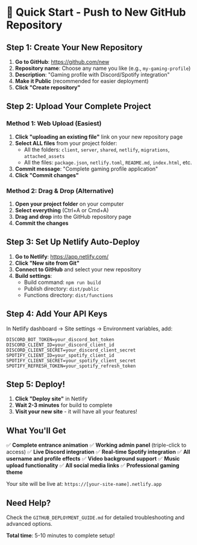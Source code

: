 # 🚀 Quick Start - Push to New GitHub Repository

## Step 1: Create Your New Repository
1. **Go to GitHub**: https://github.com/new
2. **Repository name**: Choose any name you like (e.g., `my-gaming-profile`)
3. **Description**: "Gaming profile with Discord/Spotify integration"
4. **Make it Public** (recommended for easier deployment)
5. **Click "Create repository"**

## Step 2: Upload Your Complete Project

### Method 1: Web Upload (Easiest)
1. **Click "uploading an existing file"** link on your new repository page
2. **Select ALL files** from your project folder:
   - All the folders: `client`, `server`, `shared`, `netlify`, `migrations`, `attached_assets`
   - All the files: `package.json`, `netlify.toml`, `README.md`, `index.html`, etc.
3. **Commit message**: "Complete gaming profile application"
4. **Click "Commit changes"**

### Method 2: Drag & Drop (Alternative)
1. **Open your project folder** on your computer
2. **Select everything** (Ctrl+A or Cmd+A)
3. **Drag and drop** into the GitHub repository page
4. **Commit the changes**

## Step 3: Set Up Netlify Auto-Deploy
1. **Go to Netlify**: https://app.netlify.com/
2. **Click "New site from Git"**
3. **Connect to GitHub** and select your new repository
4. **Build settings**:
   - Build command: `npm run build`
   - Publish directory: `dist/public`
   - Functions directory: `dist/functions`

## Step 4: Add Your API Keys
In Netlify dashboard → Site settings → Environment variables, add:
```
DISCORD_BOT_TOKEN=your_discord_bot_token
DISCORD_CLIENT_ID=your_discord_client_id
DISCORD_CLIENT_SECRET=your_discord_client_secret
SPOTIFY_CLIENT_ID=your_spotify_client_id
SPOTIFY_CLIENT_SECRET=your_spotify_client_secret
SPOTIFY_REFRESH_TOKEN=your_spotify_refresh_token
```

## Step 5: Deploy!
1. **Click "Deploy site"** in Netlify
2. **Wait 2-3 minutes** for build to complete
3. **Visit your new site** - it will have all your features!

## What You'll Get
✅ **Complete entrance animation**
✅ **Working admin panel** (triple-click to access)
✅ **Live Discord integration**
✅ **Real-time Spotify integration**
✅ **All username and profile effects**
✅ **Video background support**
✅ **Music upload functionality**
✅ **All social media links**
✅ **Professional gaming theme**

Your site will be live at: `https://[your-site-name].netlify.app`

## Need Help?
Check the `GITHUB_DEPLOYMENT_GUIDE.md` for detailed troubleshooting and advanced options.

**Total time**: 5-10 minutes to complete setup!